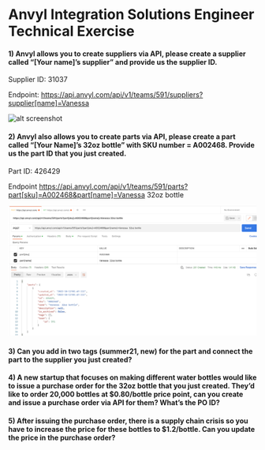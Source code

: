 
# Anvyl Integration Solutions Engineer Technical Exercise

#### 1) Anvyl allows you to create suppliers via API, please create a supplier called “[Your name]’s supplier” and provide us the supplier ID. 

Supplier ID: 31037

Endpoint: https://api.anvyl.com/api/v1/teams/591/suppliers?supplier[name]=Vanessa

![alt screenshot](exercies_one.png.png)

#### 2) Anvyl also allows you to create parts via API, please create a part called “[Your Name]’s 32oz bottle” with SKU number = A002468. Provide us the part ID that you just created.

Part ID: 426429

Endpoint
https://api.anvyl.com/api/v1/teams/591/parts?part[sku]=A002468&part[name]=Vanessa  32oz bottle

![alt screenshot](exercises_two.png)

#### 3) Can you add in two tags (summer21, new) for the part and connect the part to the supplier you just created?

#### 4) A new startup that focuses on making different water bottles would like to issue a purchase order for the 32oz bottle that you just created. They’d like to order 20,000 bottles at $0.80/bottle price point, can you create and issue a purchase order via API for them? What’s the PO ID? 

#### 5) After issuing the purchase order, there is a supply chain crisis so you have to increase the price for these bottles to $1.2/bottle. Can you update the price in the purchase order? 